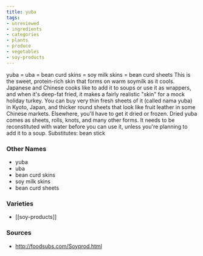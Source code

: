 ```yaml
---
title: yuba
tags:
- unreviewed
- ingredients
- categories
- plants
- produce
- vegetables
- soy-products
---
```

yuba = uba = bean curd skins = soy milk skins = bean curd sheets This is the sweet, protein-rich skin that forms on warm soymilk as it cools. Japanese and Chinese cooks like to add it to soups or use it as wrappers, and when it's deep-fat fried, it makes a fairly realistic "skin" for a mock holiday turkey. You can buy very thin fresh sheets of it (called nama yuba) in Kyoto, Japan, and thicker round sheets that look like fruit leather in some Chinese markets. Elsewhere, you'll have to get it dried or frozen. Dried yuba comes as sheets, rolls, knots, and many other forms. It needs to be reconstituted with water before you can use it, unless you're planning to add it to a soup. Substitutes: bean stick

### Other Names

* yuba
* uba
* bean curd skins
* soy milk skins
* bean curd sheets

### Varieties

* [[soy-products]]

### Sources
* http://foodsubs.com/Soyprod.html

